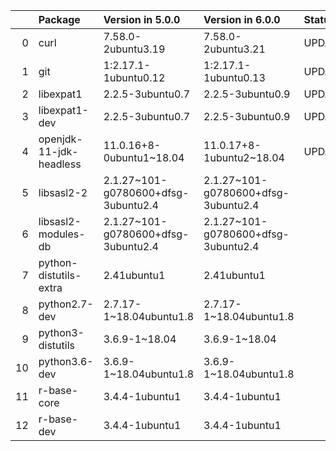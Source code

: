 <!-- markdown-link-check-disable -->

|    | Package                 | Version in 5.0.0                    | Version in 6.0.0                    | Status   |
|---:|:------------------------|:------------------------------------|:------------------------------------|:---------|
|  0 | curl                    | 7.58.0-2ubuntu3.19                  | 7.58.0-2ubuntu3.21                  | UPDATED  |
|  1 | git                     | 1:2.17.1-1ubuntu0.12                | 1:2.17.1-1ubuntu0.13                | UPDATED  |
|  2 | libexpat1               | 2.2.5-3ubuntu0.7                    | 2.2.5-3ubuntu0.9                    | UPDATED  |
|  3 | libexpat1-dev           | 2.2.5-3ubuntu0.7                    | 2.2.5-3ubuntu0.9                    | UPDATED  |
|  4 | openjdk-11-jdk-headless | 11.0.16+8-0ubuntu1~18.04            | 11.0.17+8-1ubuntu2~18.04            | UPDATED  |
|  5 | libsasl2-2              | 2.1.27~101-g0780600+dfsg-3ubuntu2.4 | 2.1.27~101-g0780600+dfsg-3ubuntu2.4 |          |
|  6 | libsasl2-modules-db     | 2.1.27~101-g0780600+dfsg-3ubuntu2.4 | 2.1.27~101-g0780600+dfsg-3ubuntu2.4 |          |
|  7 | python-distutils-extra  | 2.41ubuntu1                         | 2.41ubuntu1                         |          |
|  8 | python2.7-dev           | 2.7.17-1~18.04ubuntu1.8             | 2.7.17-1~18.04ubuntu1.8             |          |
|  9 | python3-distutils       | 3.6.9-1~18.04                       | 3.6.9-1~18.04                       |          |
| 10 | python3.6-dev           | 3.6.9-1~18.04ubuntu1.8              | 3.6.9-1~18.04ubuntu1.8              |          |
| 11 | r-base-core             | 3.4.4-1ubuntu1                      | 3.4.4-1ubuntu1                      |          |
| 12 | r-base-dev              | 3.4.4-1ubuntu1                      | 3.4.4-1ubuntu1                      |          |